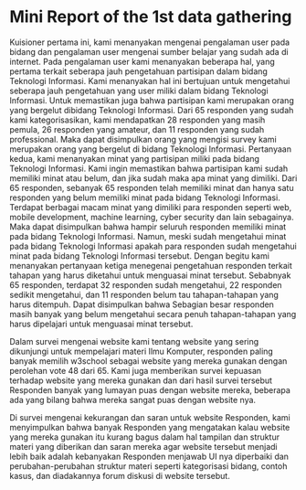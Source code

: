# Mini Report of the 1st data gathering

Kuisioner pertama ini, kami menanyakan mengenai pengalaman user pada bidang  dan pengalaman user mengenai sumber belajar yang sudah ada di internet. Pada pengalaman user kami menanyakan beberapa hal, yang pertama terkait seberapa jauh pengetahuan partisipan dalam bidang Teknologi Informasi. Kami menanyakan hal ini bertujuan untuk mengetahui seberapa jauh pengetahuan yang user miliki dalam bidang Teknologi Informasi. Untuk memastikan juga bahwa partisipan kami merupakan orang yang bergelut dibidang Teknologi Informasi. Dari 65 responden yang sudah kami kategorisasikan, kami mendapatkan 28 responden yang masih pemula, 26 responden yang amateur, dan 11 responden yang sudah professional. Maka dapat disimpulkan orang yang mengisi survey kami merupakan orang yang bergelut di bidang Teknologi Informasi.  Pertanyaan kedua, kami menanyakan minat yang partisipan miliki pada bidang Teknologi Informasi. Kami ingin memastikan bahwa partisipan kami sudah memiliki minat atau belum, dan jika sudah maka apa minat yang dimiliki. Dari 65 responden, sebanyak 65 responden telah memiliki minat dan hanya satu responden yang belum memiliki minat pada bidang Teknologi Informasi. Terdapat berbagai macam minat yang dimiliki para responden seperti web, mobile development, machine learning, cyber security dan lain sebagainya. Maka dapat disimpulkan bahwa hampir seluruh responden memiliki minat pada bidang Teknologi Informasi. Namun, meski sudah mengetahui minat pada bidang Teknologi Informasi apakah para responden sudah mengetahui minat pada bidang Teknologi Informasi tersebut. Dengan begitu kami menanyakan pertanyaan ketiga menegenai pengetahuan responden terkait tahapan yang harus diketahui untuk menguasai minat tersebut. Sebabnyak 65 responden, terdapat 32 responden sudah mengetahui, 22 responden sedikit mengetahui, dan 11 responden belum tau tahapan-tahapan yang harus ditempuh. Dapat disimpulkan bahwa Sebagian besar responden masih banyak yang belum mengetahui secara penuh tahapan-tahapan yang harus dipelajari untuk menguasai minat tersebut.

Dalam survei mengenai website kami tentang website yang sering dikunjungi untuk mempelajari materi Ilmu Komputer, responden paling banyak memilih w3school sebagai website yang mereka gunakan dengan perolehan vote 48 dari 65. Kami juga memberikan survei kepuasan terhadap website yang mereka gunakan dan dari hasil survei tersebut Responden banyak yang lumayan puas dengan website mereka, beberapa ada yang bilang bahwa mereka sangat puas dengan website nya.

Di survei mengenai kekurangan dan saran untuk website Responden, kami menyimpulkan bahwa banyak Responden yang mengatakan kalau website yang mereka gunakan itu kurang bagus dalam hal tampilan dan struktur materi yang diberikan dan saran mereka agar website tersebut menjadi lebih baik adalah kebanyakan Responden menjawab UI nya diperbaiki dan perubahan-perubahan struktur materi seperti kategorisasi bidang, contoh kasus, dan diadakannya forum diskusi di website tersebut.
